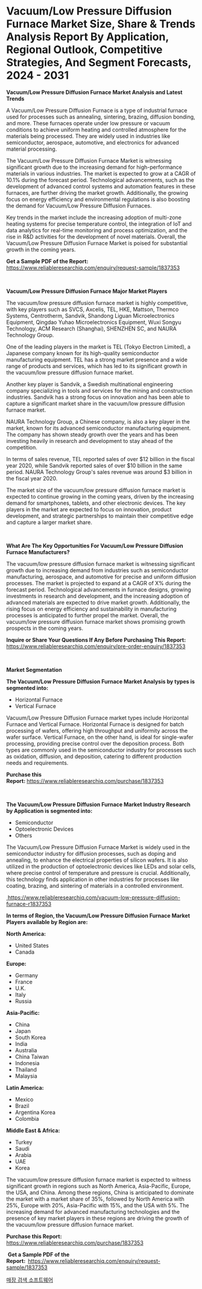 <p><h1>Vacuum/Low Pressure Diffusion Furnace Market Size, Share & Trends Analysis Report By Application, Regional Outlook, Competitive Strategies, And Segment Forecasts, 2024 - 2031</h1></p><p><strong>Vacuum/Low Pressure Diffusion Furnace Market Analysis and Latest Trends</strong></p>
<p><p>A Vacuum/Low Pressure Diffusion Furnace is a type of industrial furnace used for processes such as annealing, sintering, brazing, diffusion bonding, and more. These furnaces operate under low pressure or vacuum conditions to achieve uniform heating and controlled atmosphere for the materials being processed. They are widely used in industries like semiconductor, aerospace, automotive, and electronics for advanced material processing.</p><p>The Vacuum/Low Pressure Diffusion Furnace Market is witnessing significant growth due to the increasing demand for high-performance materials in various industries. The market is expected to grow at a CAGR of 10.1% during the forecast period. Technological advancements, such as the development of advanced control systems and automation features in these furnaces, are further driving the market growth. Additionally, the growing focus on energy efficiency and environmental regulations is also boosting the demand for Vacuum/Low Pressure Diffusion Furnaces.</p><p>Key trends in the market include the increasing adoption of multi-zone heating systems for precise temperature control, the integration of IoT and data analytics for real-time monitoring and process optimization, and the rise in R&D activities for the development of novel materials. Overall, the Vacuum/Low Pressure Diffusion Furnace Market is poised for substantial growth in the coming years.</p></p>
<p><strong>Get a Sample PDF of the Report:&nbsp;</strong> <a href="https://www.reliableresearchiq.com/enquiry/request-sample/1837353">https://www.reliableresearchiq.com/enquiry/request-sample/1837353</a></p>
<p>&nbsp;</p>
<p><strong>Vacuum/Low Pressure Diffusion Furnace Major Market Players</strong></p>
<p><p>The vacuum/low pressure diffusion furnace market is highly competitive, with key players such as SVCS, Axcelis, TEL, HKE, Mattson, Thermco Systems, Centrotherm, Sandvik, Shandong Liguan Microelectronics Equipment, Qingdao Yuhao Microelectronics Equipment, Wuxi Songyu Technology, ACM Research (Shanghai), SHENZHEN SC, and NAURA Technology Group.</p><p>One of the leading players in the market is TEL (Tokyo Electron Limited), a Japanese company known for its high-quality semiconductor manufacturing equipment. TEL has a strong market presence and a wide range of products and services, which has led to its significant growth in the vacuum/low pressure diffusion furnace market.</p><p>Another key player is Sandvik, a Swedish multinational engineering company specializing in tools and services for the mining and construction industries. Sandvik has a strong focus on innovation and has been able to capture a significant market share in the vacuum/low pressure diffusion furnace market.</p><p>NAURA Technology Group, a Chinese company, is also a key player in the market, known for its advanced semiconductor manufacturing equipment. The company has shown steady growth over the years and has been investing heavily in research and development to stay ahead of the competition.</p><p>In terms of sales revenue, TEL reported sales of over $12 billion in the fiscal year 2020, while Sandvik reported sales of over $10 billion in the same period. NAURA Technology Group's sales revenue was around $3 billion in the fiscal year 2020.</p><p>The market size of the vacuum/low pressure diffusion furnace market is expected to continue growing in the coming years, driven by the increasing demand for smartphones, tablets, and other electronic devices. The key players in the market are expected to focus on innovation, product development, and strategic partnerships to maintain their competitive edge and capture a larger market share.</p></p>
<p>&nbsp;</p>
<p><strong>What Are The Key Opportunities For Vacuum/Low Pressure Diffusion Furnace Manufacturers?</strong></p>
<p><p>The vacuum/low pressure diffusion furnace market is witnessing significant growth due to increasing demand from industries such as semiconductor manufacturing, aerospace, and automotive for precise and uniform diffusion processes. The market is projected to expand at a CAGR of X% during the forecast period. Technological advancements in furnace designs, growing investments in research and development, and the increasing adoption of advanced materials are expected to drive market growth. Additionally, the rising focus on energy efficiency and sustainability in manufacturing processes is anticipated to further propel the market. Overall, the vacuum/low pressure diffusion furnace market shows promising growth prospects in the coming years.</p></p>
<p><strong>Inquire or Share Your Questions If Any Before Purchasing This Report:</strong> <a href="https://www.reliableresearchiq.com/enquiry/pre-order-enquiry/1837353">https://www.reliableresearchiq.com/enquiry/pre-order-enquiry/1837353</a></p>
<p>&nbsp;</p>
<p><strong>Market Segmentation</strong></p>
<p><strong>The Vacuum/Low Pressure Diffusion Furnace Market Analysis by types is segmented into:</strong></p>
<p><ul><li>Horizontal Furnace</li><li>Vertical Furnace</li></ul></p>
<p><p>Vacuum/Low Pressure Diffusion Furnace market types include Horizontal Furnace and Vertical Furnace. Horizontal Furnace is designed for batch processing of wafers, offering high throughput and uniformity across the wafer surface. Vertical Furnace, on the other hand, is ideal for single-wafer processing, providing precise control over the deposition process. Both types are commonly used in the semiconductor industry for processes such as oxidation, diffusion, and deposition, catering to different production needs and requirements.</p></p>
<p><strong>Purchase this Report:&nbsp;</strong><a href="https://www.reliableresearchiq.com/purchase/1837353">https://www.reliableresearchiq.com/purchase/1837353</a></p>
<p>&nbsp;</p>
<p><strong>The Vacuum/Low Pressure Diffusion Furnace Market Industry Research by Application is segmented into:</strong></p>
<p><ul><li>Semiconductor</li><li>Optoelectronic Devices</li><li>Others</li></ul></p>
<p><p>The Vacuum/Low Pressure Diffusion Furnace Market is widely used in the semiconductor industry for diffusion processes, such as doping and annealing, to enhance the electrical properties of silicon wafers. It is also utilized in the production of optoelectronic devices like LEDs and solar cells, where precise control of temperature and pressure is crucial. Additionally, this technology finds application in other industries for processes like coating, brazing, and sintering of materials in a controlled environment.</p></p>
<p><a href="https://www.reliableresearchiq.com/vacuum-low-pressure-diffusion-furnace-r1837353">&nbsp;https://www.reliableresearchiq.com/vacuum-low-pressure-diffusion-furnace-r1837353</a></p>
<p><strong>In terms of Region, the Vacuum/Low Pressure Diffusion Furnace Market Players available by Region are:</strong></p>
<p>
    <p> <strong> North America: </strong>
        <ul>
            <li>United States</li>
            <li>Canada</li>
        </ul>
        </p> 
    <p> <strong> Europe: </strong>
        <ul>
            <li>Germany</li>
            <li>France</li>
            <li>U.K.</li>
            <li>Italy</li>
            <li>Russia</li>
        </ul>
        </p> 
    <p> <strong> Asia-Pacific: </strong>
        <ul>
            <li>China</li>
            <li>Japan</li>
            <li>South Korea</li>
            <li>India</li>
            <li>Australia</li>
            <li>China Taiwan</li>
            <li>Indonesia</li>
            <li>Thailand</li>
            <li>Malaysia</li>
        </ul>
        </p> 
    <p> <strong> Latin America: </strong>
        <ul>
            <li>Mexico</li>
            <li>Brazil</li>
            <li>Argentina Korea</li>
            <li>Colombia</li>
        </ul>
        </p> 
    <p> <strong> Middle East & Africa: </strong>
        <ul>
            <li>Turkey</li>
            <li>Saudi</li>
            <li>Arabia</li>
            <li>UAE</li>
            <li>Korea</li>
        </ul>
    </p>
    </p>
<p><p>The vacuum/low pressure diffusion furnace market is expected to witness significant growth in regions such as North America, Asia-Pacific, Europe, the USA, and China. Among these regions, China is anticipated to dominate the market with a market share of 35%, followed by North America with 25%, Europe with 20%, Asia-Pacific with 15%, and the USA with 5%. The increasing demand for advanced manufacturing technologies and the presence of key market players in these regions are driving the growth of the vacuum/low pressure diffusion furnace market.</p></p>
<p><strong>Purchase this Report: </strong><a href="https://www.reliableresearchiq.com/purchase/1837353">https://www.reliableresearchiq.com/purchase/1837353</a></p>
<p>&nbsp;<strong>Get a Sample PDF of the Report:&nbsp;&nbsp;</strong><a href="https://www.reliableresearchiq.com/enquiry/request-sample/1837353">https://www.reliableresearchiq.com/enquiry/request-sample/1837353</a></p>
<p><strong></strong></p>
<p><p><a href="https://github.com/vdhdwjyp90142/Market-Research-Report-List-3/blob/main/262209871398.md">매장 검색 소프트웨어</a></p></p>